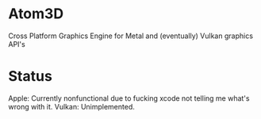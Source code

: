 # Atom3D
Cross Platform Graphics Engine for Metal and (eventually) Vulkan graphics API's

# Status
Apple: Currently nonfunctional due to fucking xcode not telling me what's wrong with it.
Vulkan: Unimplemented.
